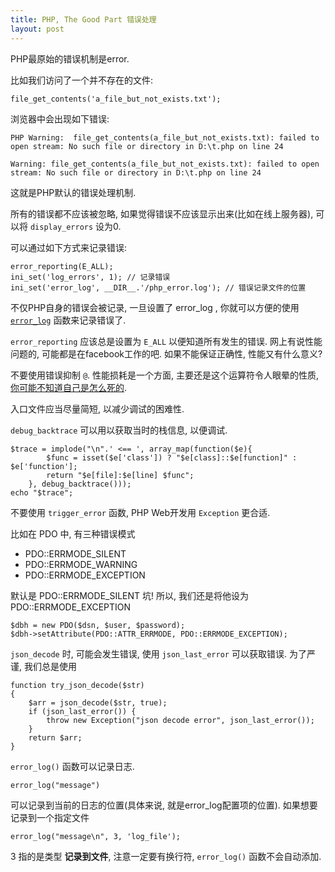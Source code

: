 ```yaml
---
title: PHP, The Good Part 错误处理
layout: post
---
```


PHP最原始的错误机制是error.

比如我们访问了一个并不存在的文件:

    file_get_contents('a_file_but_not_exists.txt');

浏览器中会出现如下错误:

    PHP Warning:  file_get_contents(a_file_but_not_exists.txt): failed to open stream: No such file or directory in D:\t.php on line 24

    Warning: file_get_contents(a_file_but_not_exists.txt): failed to open stream: No such file or directory in D:\t.php on line 24

这就是PHP默认的错误处理机制.

所有的错误都不应该被忽略, 如果觉得错误不应该显示出来(比如在线上服务器), 可以将 `display_errors` 设为0.

可以通过如下方式来记录错误:

    error_reporting(E_ALL);
    ini_set('log_errors', 1); // 记录错误
    ini_set('error_log', __DIR__.'/php_error.log'); // 错误记录文件的位置

不仅PHP自身的错误会被记录, 一旦设置了 error_log , 你就可以方便的使用 [`error_log`](http://php.net/manual/zh/function.error-log.php) 函数来记录错误了.

`error_reporting` 应该总是设置为 `E_ALL` 以便知道所有发生的错误. 网上有说性能问题的, 可能都是在facebook工作的吧. 如果不能保证正确性, 性能又有什么意义?

不要使用错误抑制 `@`. 性能损耗是一个方面, 主要还是这个运算符令人眼晕的性质, [你可能不知道自己是怎么死的](http://php.net/manual/zh/language.operators.errorcontrol.php).

入口文件应当尽量简短, 以减少调试的困难性.

`debug_backtrace` 可以用以获取当时的栈信息, 以便调试.

    $trace = implode("\n".' <== ', array_map(function($e){
            $func = isset($e['class']) ? "$e[class]::$e[function]" : $e['function'];
            return "$e[file]:$e[line] $func";
        }, debug_backtrace()));
    echo "$trace";

不要使用 `trigger_error` 函数, PHP Web开发用 `Exception` 更合适.

比如在 PDO 中, 有三种错误模式
- PDO::ERRMODE_SILENT
- PDO::ERRMODE_WARNING
- PDO::ERRMODE_EXCEPTION

默认是 PDO::ERRMODE_SILENT 坑!
所以, 我们还是将他设为 PDO::ERRMODE_EXCEPTION

    $dbh = new PDO($dsn, $user, $password);
    $dbh->setAttribute(PDO::ATTR_ERRMODE, PDO::ERRMODE_EXCEPTION);

`json_decode` 时, 可能会发生错误, 使用 `json_last_error` 可以获取错误.
为了严谨, 我们总是使用

    function try_json_decode($str)
    {
        $arr = json_decode($str, true);
        if (json_last_error()) {
            throw new Exception("json decode error", json_last_error());
        }
        return $arr;
    }

`error_log()` 函数可以记录日志.

    error_log("message")

可以记录到当前的日志的位置(具体来说, 就是error_log配置项的位置). 如果想要记录到一个指定文件

    error_log("message\n", 3, 'log_file');

3 指的是类型 **记录到文件**, 注意一定要有换行符, `error_log()` 函数不会自动添加.